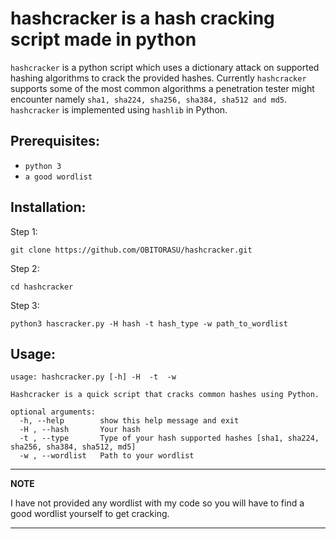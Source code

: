 # hashcracker is a hash cracking script made in python

`hashcracker` is a python script which uses a dictionary attack on supported hashing algorithms to crack the provided hashes. Currently `hashcracker` supports some of the most common algorithms a penetration tester might encounter namely `sha1, sha224, sha256, sha384, sha512 and md5`. ```hashcracker``` is implemented using ```hashlib``` in Python.

## Prerequisites:
- `python 3`
- `a good wordlist`

## Installation:
Step 1:
```
git clone https://github.com/OBITORASU/hashcracker.git
```
Step 2:
```
cd hashcracker
```
Step 3:
```
python3 hascracker.py -H hash -t hash_type -w path_to_wordlist
```

## Usage:
```
usage: hashcracker.py [-h] -H  -t  -w

Hashcracker is a quick script that cracks common hashes using Python.

optional arguments:
  -h, --help        show this help message and exit
  -H , --hash       Your hash
  -t , --type       Type of your hash supported hashes [sha1, sha224, sha256, sha384, sha512, md5]
  -w , --wordlist   Path to your wordlist
```

---
**NOTE**

I have not provided any wordlist with my code so you will have to find a good wordlist yourself to get cracking.

---
